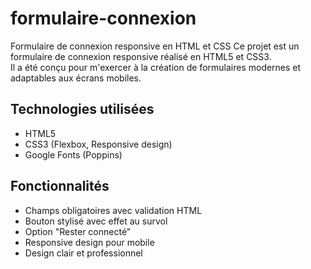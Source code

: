# formulaire-connexion
Formulaire de connexion responsive en HTML et CSS
Ce projet est un formulaire de connexion responsive réalisé en HTML5 et CSS3.  
Il a été conçu pour m'exercer à la création de formulaires modernes et adaptables aux écrans mobiles.

## Technologies utilisées

- HTML5  
- CSS3 (Flexbox, Responsive design)  
- Google Fonts (Poppins)

## Fonctionnalités

- Champs obligatoires avec validation HTML
- Bouton stylisé avec effet au survol
- Option "Rester connecté"
- Responsive design pour mobile
- Design clair et professionnel

